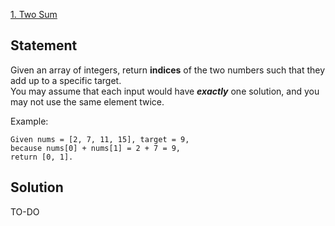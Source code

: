 [1. Two Sum](https://leetcode.com/problems/two-sum/ "Heading link")

## Statement
Given an array of integers, return **indices** of the two numbers such that they add up to a specific target.<br>
You may assume that each input would have ***exactly*** one solution, and you may not use the same element twice.

Example:

    Given nums = [2, 7, 11, 15], target = 9, 
    because nums[0] + nums[1] = 2 + 7 = 9,
    return [0, 1].

## Solution
TO-DO
